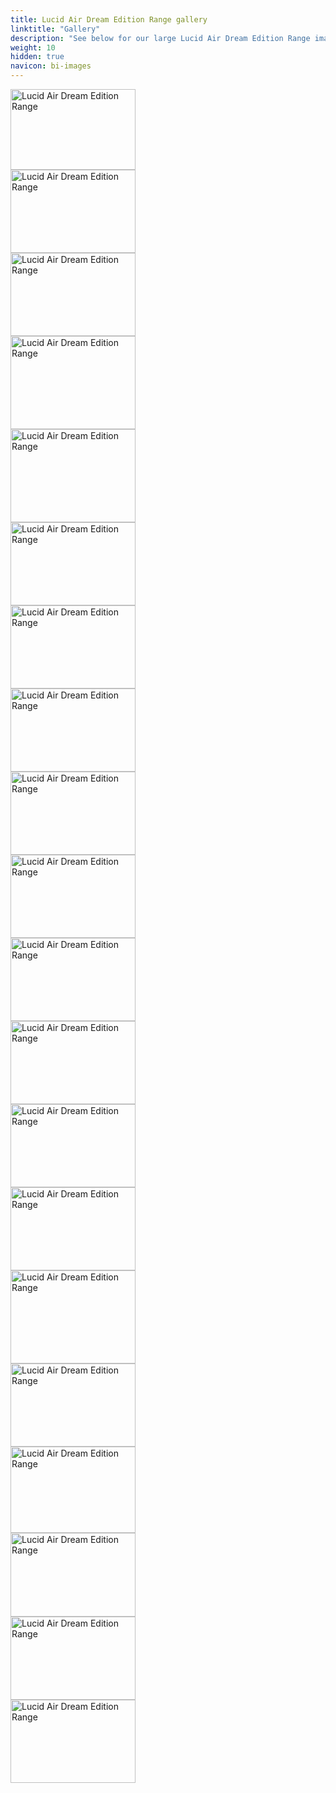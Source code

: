 ```yaml
---
title: Lucid Air Dream Edition Range gallery
linktitle: "Gallery"
description: "See below for our large Lucid Air Dream Edition Range image gallery. Click pictures for high-resolution versions."
weight: 10
hidden: true
navicon: bi-images
---
```

<!-- markdownlint-disable MD033 -->
<div class="row" id ="my-gallery">
<div class="pswp-grid-item col-12 col-md-6 col-lg-4">
<a href="https://media.evkx.net/multimedia/models/lucid/air/air_dream_edition_range/exterior_1.jpg"
data-pswp-src="https://media.evkx.net/multimedia/models/lucid/air/air_dream_edition_range/exterior_1.jpg"
data-pswp-width="3000"
data-pswp-height="1945" 
target="_blank">
<img src="https://media.evkx.net/multimedia/models/lucid/air/air_dream_edition_range/exterior_1_xst.jpg" alt="Lucid Air Dream Edition Range" width="200px" height="129px" />
</a>
</div>
<div class="pswp-grid-item col-12 col-md-6 col-lg-4">
<a href="https://media.evkx.net/multimedia/models/lucid/air/air_dream_edition_range/exterior_2.jpg"
data-pswp-src="https://media.evkx.net/multimedia/models/lucid/air/air_dream_edition_range/exterior_2.jpg"
data-pswp-width="3000"
data-pswp-height="1999" 
target="_blank">
<img src="https://media.evkx.net/multimedia/models/lucid/air/air_dream_edition_range/exterior_2_xst.jpg" alt="Lucid Air Dream Edition Range" width="200px" height="133px" />
</a>
</div>
<div class="pswp-grid-item col-12 col-md-6 col-lg-4">
<a href="https://media.evkx.net/multimedia/models/lucid/air/air_dream_edition_range/exterior_3.jpg"
data-pswp-src="https://media.evkx.net/multimedia/models/lucid/air/air_dream_edition_range/exterior_3.jpg"
data-pswp-width="3000"
data-pswp-height="1999" 
target="_blank">
<img src="https://media.evkx.net/multimedia/models/lucid/air/air_dream_edition_range/exterior_3_xst.jpg" alt="Lucid Air Dream Edition Range" width="200px" height="133px" />
</a>
</div>
<div class="pswp-grid-item col-12 col-md-6 col-lg-4">
<a href="https://media.evkx.net/multimedia/models/lucid/air/air_dream_edition_range/exterior_4.jpg"
data-pswp-src="https://media.evkx.net/multimedia/models/lucid/air/air_dream_edition_range/exterior_4.jpg"
data-pswp-width="3000"
data-pswp-height="2248" 
target="_blank">
<img src="https://media.evkx.net/multimedia/models/lucid/air/air_dream_edition_range/exterior_4_xst.jpg" alt="Lucid Air Dream Edition Range" width="200px" height="149px" />
</a>
</div>
<div class="pswp-grid-item col-12 col-md-6 col-lg-4">
<a href="https://media.evkx.net/multimedia/models/lucid/air/air_dream_edition_range/frontseats_1.jpg"
data-pswp-src="https://media.evkx.net/multimedia/models/lucid/air/air_dream_edition_range/frontseats_1.jpg"
data-pswp-width="3000"
data-pswp-height="2248" 
target="_blank">
<img src="https://media.evkx.net/multimedia/models/lucid/air/air_dream_edition_range/frontseats_1_xst.jpg" alt="Lucid Air Dream Edition Range" width="200px" height="149px" />
</a>
</div>
<div class="pswp-grid-item col-12 col-md-6 col-lg-4">
<a href="https://media.evkx.net/multimedia/models/lucid/air/air_dream_edition_range/frontseats_2.jpg"
data-pswp-src="https://media.evkx.net/multimedia/models/lucid/air/air_dream_edition_range/frontseats_2.jpg"
data-pswp-width="3000"
data-pswp-height="1999" 
target="_blank">
<img src="https://media.evkx.net/multimedia/models/lucid/air/air_dream_edition_range/frontseats_2_xst.jpg" alt="Lucid Air Dream Edition Range" width="200px" height="133px" />
</a>
</div>
<div class="pswp-grid-item col-12 col-md-6 col-lg-4">
<a href="https://media.evkx.net/multimedia/models/lucid/air/air_dream_edition_range/frontseats_3.jpg"
data-pswp-src="https://media.evkx.net/multimedia/models/lucid/air/air_dream_edition_range/frontseats_3.jpg"
data-pswp-width="3000"
data-pswp-height="1999" 
target="_blank">
<img src="https://media.evkx.net/multimedia/models/lucid/air/air_dream_edition_range/frontseats_3_xst.jpg" alt="Lucid Air Dream Edition Range" width="200px" height="133px" />
</a>
</div>
<div class="pswp-grid-item col-12 col-md-6 col-lg-4">
<a href="https://media.evkx.net/multimedia/models/lucid/air/air_dream_edition_range/frunk_1.jpg"
data-pswp-src="https://media.evkx.net/multimedia/models/lucid/air/air_dream_edition_range/frunk_1.jpg"
data-pswp-width="3000"
data-pswp-height="2001" 
target="_blank">
<img src="https://media.evkx.net/multimedia/models/lucid/air/air_dream_edition_range/frunk_1_xst.jpg" alt="Lucid Air Dream Edition Range" width="200px" height="133px" />
</a>
</div>
<div class="pswp-grid-item col-12 col-md-6 col-lg-4">
<a href="https://media.evkx.net/multimedia/models/lucid/air/air_dream_edition_range/headlights_1.jpg"
data-pswp-src="https://media.evkx.net/multimedia/models/lucid/air/air_dream_edition_range/headlights_1.jpg"
data-pswp-width="3000"
data-pswp-height="2001" 
target="_blank">
<img src="https://media.evkx.net/multimedia/models/lucid/air/air_dream_edition_range/headlights_1_xst.jpg" alt="Lucid Air Dream Edition Range" width="200px" height="133px" />
</a>
</div>
<div class="pswp-grid-item col-12 col-md-6 col-lg-4">
<a href="https://media.evkx.net/multimedia/models/lucid/air/air_dream_edition_range/interior_1.jpg"
data-pswp-src="https://media.evkx.net/multimedia/models/lucid/air/air_dream_edition_range/interior_1.jpg"
data-pswp-width="3000"
data-pswp-height="2001" 
target="_blank">
<img src="https://media.evkx.net/multimedia/models/lucid/air/air_dream_edition_range/interior_1_xst.jpg" alt="Lucid Air Dream Edition Range" width="200px" height="133px" />
</a>
</div>
<div class="pswp-grid-item col-12 col-md-6 col-lg-4">
<a href="https://media.evkx.net/multimedia/models/lucid/air/air_dream_edition_range/interior_2.jpg"
data-pswp-src="https://media.evkx.net/multimedia/models/lucid/air/air_dream_edition_range/interior_2.jpg"
data-pswp-width="3000"
data-pswp-height="2001" 
target="_blank">
<img src="https://media.evkx.net/multimedia/models/lucid/air/air_dream_edition_range/interior_2_xst.jpg" alt="Lucid Air Dream Edition Range" width="200px" height="133px" />
</a>
</div>
<div class="pswp-grid-item col-12 col-md-6 col-lg-4">
<a href="https://media.evkx.net/multimedia/models/lucid/air/air_dream_edition_range/main_1.jpg"
data-pswp-src="https://media.evkx.net/multimedia/models/lucid/air/air_dream_edition_range/main_1.jpg"
data-pswp-width="3000"
data-pswp-height="2000" 
target="_blank">
<img src="https://media.evkx.net/multimedia/models/lucid/air/air_dream_edition_range/main_1_xst.jpg" alt="Lucid Air Dream Edition Range" width="200px" height="133px" />
</a>
</div>
<div class="pswp-grid-item col-12 col-md-6 col-lg-4">
<a href="https://media.evkx.net/multimedia/models/lucid/air/air_dream_edition_range/screens_1.jpg"
data-pswp-src="https://media.evkx.net/multimedia/models/lucid/air/air_dream_edition_range/screens_1.jpg"
data-pswp-width="3000"
data-pswp-height="1999" 
target="_blank">
<img src="https://media.evkx.net/multimedia/models/lucid/air/air_dream_edition_range/screens_1_xst.jpg" alt="Lucid Air Dream Edition Range" width="200px" height="133px" />
</a>
</div>
<div class="pswp-grid-item col-12 col-md-6 col-lg-4">
<a href="https://media.evkx.net/multimedia/models/lucid/air/air_dream_edition_range/screens_2.jpg"
data-pswp-src="https://media.evkx.net/multimedia/models/lucid/air/air_dream_edition_range/screens_2.jpg"
data-pswp-width="3000"
data-pswp-height="1999" 
target="_blank">
<img src="https://media.evkx.net/multimedia/models/lucid/air/air_dream_edition_range/screens_2_xst.jpg" alt="Lucid Air Dream Edition Range" width="200px" height="133px" />
</a>
</div>
<div class="pswp-grid-item col-12 col-md-6 col-lg-4">
<a href="https://media.evkx.net/multimedia/models/lucid/air/air_dream_edition_range/screens_3.jpg"
data-pswp-src="https://media.evkx.net/multimedia/models/lucid/air/air_dream_edition_range/screens_3.jpg"
data-pswp-width="3000"
data-pswp-height="2248" 
target="_blank">
<img src="https://media.evkx.net/multimedia/models/lucid/air/air_dream_edition_range/screens_3_xst.jpg" alt="Lucid Air Dream Edition Range" width="200px" height="149px" />
</a>
</div>
<div class="pswp-grid-item col-12 col-md-6 col-lg-4">
<a href="https://media.evkx.net/multimedia/models/lucid/air/air_dream_edition_range/screens_4.jpg"
data-pswp-src="https://media.evkx.net/multimedia/models/lucid/air/air_dream_edition_range/screens_4.jpg"
data-pswp-width="3000"
data-pswp-height="2001" 
target="_blank">
<img src="https://media.evkx.net/multimedia/models/lucid/air/air_dream_edition_range/screens_4_xst.jpg" alt="Lucid Air Dream Edition Range" width="200px" height="133px" />
</a>
</div>
<div class="pswp-grid-item col-12 col-md-6 col-lg-4">
<a href="https://media.evkx.net/multimedia/models/lucid/air/air_dream_edition_range/secondrowseats_1.jpg"
data-pswp-src="https://media.evkx.net/multimedia/models/lucid/air/air_dream_edition_range/secondrowseats_1.jpg"
data-pswp-width="3000"
data-pswp-height="2077" 
target="_blank">
<img src="https://media.evkx.net/multimedia/models/lucid/air/air_dream_edition_range/secondrowseats_1_xst.jpg" alt="Lucid Air Dream Edition Range" width="200px" height="138px" />
</a>
</div>
<div class="pswp-grid-item col-12 col-md-6 col-lg-4">
<a href="https://media.evkx.net/multimedia/models/lucid/air/air_dream_edition_range/secondrowseats_2.jpg"
data-pswp-src="https://media.evkx.net/multimedia/models/lucid/air/air_dream_edition_range/secondrowseats_2.jpg"
data-pswp-width="3000"
data-pswp-height="2020" 
target="_blank">
<img src="https://media.evkx.net/multimedia/models/lucid/air/air_dream_edition_range/secondrowseats_2_xst.jpg" alt="Lucid Air Dream Edition Range" width="200px" height="134px" />
</a>
</div>
<div class="pswp-grid-item col-12 col-md-6 col-lg-4">
<a href="https://media.evkx.net/multimedia/models/lucid/air/air_dream_edition_range/trunk_1.jpg"
data-pswp-src="https://media.evkx.net/multimedia/models/lucid/air/air_dream_edition_range/trunk_1.jpg"
data-pswp-width="2000"
data-pswp-height="1334" 
target="_blank">
<img src="https://media.evkx.net/multimedia/models/lucid/air/air_dream_edition_range/trunk_1_xst.jpg" alt="Lucid Air Dream Edition Range" width="200px" height="133px" />
</a>
</div>
<div class="pswp-grid-item col-12 col-md-6 col-lg-4">
<a href="https://media.evkx.net/multimedia/models/lucid/air/air_dream_edition_range/wheels_1.jpg"
data-pswp-src="https://media.evkx.net/multimedia/models/lucid/air/air_dream_edition_range/wheels_1.jpg"
data-pswp-width="2000"
data-pswp-height="1334" 
target="_blank">
<img src="https://media.evkx.net/multimedia/models/lucid/air/air_dream_edition_range/wheels_1_xst.jpg" alt="Lucid Air Dream Edition Range" width="200px" height="133px" />
</a>
</div>
</div>
<script type="module">
  import PhotoSwipeLightbox from '/js/photoswipe-lightbox.esm.js';
    const lightbox = new PhotoSwipeLightbox({
       gallery: '#my-gallery',
        children: 'a',
        pswpModule: () => import('/js/photoswipe.esm.js')
    });
lightbox.init();
</script>
